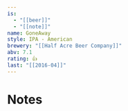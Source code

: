 ```yaml
---
is:
  - "[[beer]]"
  - "[[note]]"
name: GoneAway
style: IPA - American
brewery: "[[Half Acre Beer Company]]"
abv: 7.1
rating: 👍
last: "[[2016-04]]"
---
```

# Notes

